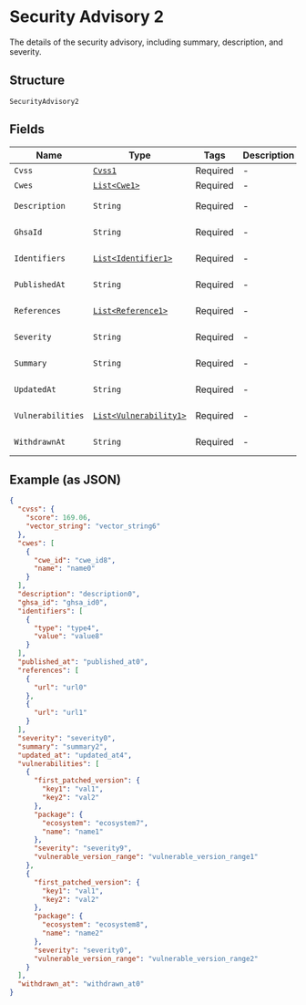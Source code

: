 
# Security Advisory 2

The details of the security advisory, including summary, description, and severity.

## Structure

`SecurityAdvisory2`

## Fields

| Name | Type | Tags | Description | Getter | Setter |
|  --- | --- | --- | --- | --- | --- |
| `Cvss` | [`Cvss1`](../../doc/models/cvss-1.md) | Required | - | Cvss1 getCvss() | setCvss(Cvss1 cvss) |
| `Cwes` | [`List<Cwe1>`](../../doc/models/cwe-1.md) | Required | - | List<Cwe1> getCwes() | setCwes(List<Cwe1> cwes) |
| `Description` | `String` | Required | - | String getDescription() | setDescription(String description) |
| `GhsaId` | `String` | Required | - | String getGhsaId() | setGhsaId(String ghsaId) |
| `Identifiers` | [`List<Identifier1>`](../../doc/models/identifier-1.md) | Required | - | List<Identifier1> getIdentifiers() | setIdentifiers(List<Identifier1> identifiers) |
| `PublishedAt` | `String` | Required | - | String getPublishedAt() | setPublishedAt(String publishedAt) |
| `References` | [`List<Reference1>`](../../doc/models/reference-1.md) | Required | - | List<Reference1> getReferences() | setReferences(List<Reference1> references) |
| `Severity` | `String` | Required | - | String getSeverity() | setSeverity(String severity) |
| `Summary` | `String` | Required | - | String getSummary() | setSummary(String summary) |
| `UpdatedAt` | `String` | Required | - | String getUpdatedAt() | setUpdatedAt(String updatedAt) |
| `Vulnerabilities` | [`List<Vulnerability1>`](../../doc/models/vulnerability-1.md) | Required | - | List<Vulnerability1> getVulnerabilities() | setVulnerabilities(List<Vulnerability1> vulnerabilities) |
| `WithdrawnAt` | `String` | Required | - | String getWithdrawnAt() | setWithdrawnAt(String withdrawnAt) |

## Example (as JSON)

```json
{
  "cvss": {
    "score": 169.06,
    "vector_string": "vector_string6"
  },
  "cwes": [
    {
      "cwe_id": "cwe_id8",
      "name": "name0"
    }
  ],
  "description": "description0",
  "ghsa_id": "ghsa_id0",
  "identifiers": [
    {
      "type": "type4",
      "value": "value8"
    }
  ],
  "published_at": "published_at0",
  "references": [
    {
      "url": "url0"
    },
    {
      "url": "url1"
    }
  ],
  "severity": "severity0",
  "summary": "summary2",
  "updated_at": "updated_at4",
  "vulnerabilities": [
    {
      "first_patched_version": {
        "key1": "val1",
        "key2": "val2"
      },
      "package": {
        "ecosystem": "ecosystem7",
        "name": "name1"
      },
      "severity": "severity9",
      "vulnerable_version_range": "vulnerable_version_range1"
    },
    {
      "first_patched_version": {
        "key1": "val1",
        "key2": "val2"
      },
      "package": {
        "ecosystem": "ecosystem8",
        "name": "name2"
      },
      "severity": "severity0",
      "vulnerable_version_range": "vulnerable_version_range2"
    }
  ],
  "withdrawn_at": "withdrawn_at0"
}
```

